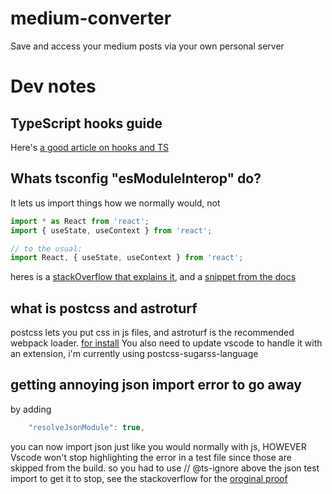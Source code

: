 # medium-converter
Save and access your medium posts via your own personal server


# Dev notes

## TypeScript hooks guide
Here's [a good article on hooks and TS](https://levelup.gitconnected.com/usetypescript-a-complete-guide-to-react-hooks-and-typescript-db1858d1fb9c)

## Whats tsconfig "esModuleInterop" do?
It lets us import things how we normally would, not

```js
import * as React from 'react';
import { useState, useContext } from 'react';

// to the usual:
import React, { useState, useContext } from 'react';
```
heres is a [stackOverflow that explains it](https://stackoverflow.com/questions/54674392/react-with-typescript-how-to-import-methods), and a [snippet from the docs](https://www.typescriptlang.org/docs/handbook/release-notes/typescript-2-7.html#support-for-import-d-from-cjs-from-commonjs-modules-with---esmoduleinterop)

## what is postcss and astroturf
postcss lets you put css in js files, and astroturf is the recommended webpack loader.
[for install](https://github.com/postcss/postcss#css-in-js)
You also need to update vscode to handle it with an extension, i'm currently using postcss-sugarss-language

## getting annoying json import error to go away
by adding

```js
    "resolveJsonModule": true,
```

you can now import json just like you would normally with js, HOWEVER Vscode won't stop
highlighting the error in a test file since those are skipped from the build. so you had to
use // @ts-ignore above the json test import to get it to stop, see the stackoverflow for the [oroginal proof](https://stackoverflow.com/questions/52296956/vscode-typescript-importing-json-file-highlighting-issue)



